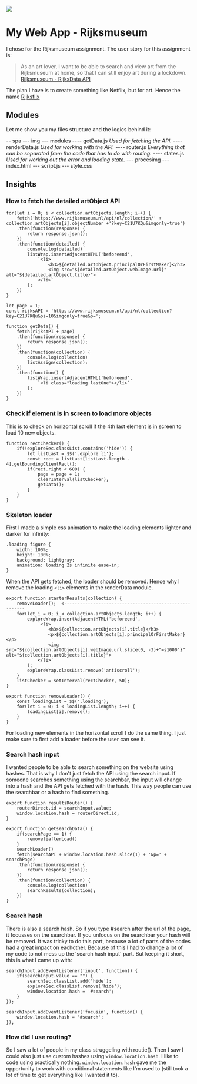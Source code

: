 ![](procesimg/rijksflix.png)

# My Web App - Rijksmuseum

I chose for the Rijksmuseum assignment. The user story for this assignment is:
> As an art lover, I want to be able to search and view art from the Rijksmuseum at home, so that I can still enjoy art during a lockdown. [Rijksmuseum - RijksData API](https://data.rijksmuseum.nl/object-metadata/)

The plan I have is to create something like Netflix, but for art. Hence the name [Rijksflix](https://juliandecloe.github.io/Rijksflix/spa/)

## Modules

Let me show you my files structure and the logics behind it:

-- spa
--- img
--- modules
---- getData.js _Used for fetching the API._
---- renderData.js _Used for working with the API._
---- router.js _Everything that can be separated from the code that has to do with routing._
---- states.js _Used for working out the error and loading state._
--- procesimg
--- index.html
--- script.js
--- style.css


## Insights

### How to fetch the detailed artObject API
```
for(let i = 0; i < collection.artObjects.length; i++) {
	fetch('https://www.rijksmuseum.nl/api/nl/collection/' + collection.artObjects[i].objectNumber +'?key=C21U7KQu&imgonly=true')
	.then(function(response) {
		return response.json();
	})
	.then(function(detailed) {
		console.log(detailed)
		listWrap.insertAdjacentHTML('beforeend', 
			`<li>
				<h3>${detailed.artObject.principalOrFirstMaker}</h3>
				<img src="${detailed.artObject.webImage.url}" alt="${detailed.artObject.title}">
			</li>`
		);	
	})
}
```

```
let page = 1;
const rijksAPI = 'https://www.rijksmuseum.nl/api/nl/collection?key=C21U7KQu&ps=10&imgonly=true&p=';

function getData() {
    fetch(rijksAPI + page)
    .then(function(response) {
        return response.json();
    })
    .then(function(collection) {
        console.log(collection)
        listAssign(collection);
    })
    .then(function() {
        listWrap.insertAdjacentHTML('beforeend', 
            `<li class="loading lastOne"></li>`
        );	
    })
}

```

### Check if element is in screen to load more objects

This is to check on horizontal scroll if the 4th last element is in screen to load 10 new objects.

```
function rectChecker() {
    if(!exploreSec.classList.contains('hide')) {
        let listLast = $$('.explore li');
        const rect = listLast[listLast.length - 4].getBoundingClientRect();
        if(rect.right < 600) {
            page = page + 1;
            clearInterval(listChecker);
            getData();
        }
    }
}
```

### Skeleton loader

First I made a simple css animation to make the loading elements lighter and darker for infinity:

```
.loading figure {
	width: 100%;
	height: 100%;
	background: lightgray;
	animation: loading 2s infinite ease-in;
}
```

When the API gets fetched, the loader should be removed. Hence why I remove the loading `<li>` elements in the renderData module.

```
export function starterResults(collection) {
    removeLoader();  <-------------------------------------------------------
    for(let i = 0; i < collection.artObjects.length; i++) {
        exploreWrap.insertAdjacentHTML('beforeend', 
            `<li>
                <h3>${collection.artObjects[i].title}</h3>
                <p>${collection.artObjects[i].principalOrFirstMaker}</p>
                <img src="${collection.artObjects[i].webImage.url.slice(0, -3)+"=s1000"}" alt="${collection.artObjects[i].title}">
            </li>`
        );
        exploreWrap.classList.remove('antiscroll');
    }
    listChecker = setInterval(rectChecker, 50);
}

export function removeLoader() {
    const loadingList = $$('.loading');
    for(let i = 0; i < loadingList.length; i++) {
        loadingList[i].remove();
    }
}
```

For loading new elements in the horizontal scroll I do the same thing. I just make sure to first add a loader before the user can see it.


### Search hash input

I wanted people to be able to search something on the website using hashes. That is why I don't just fetch the API using the search input. If someone searches something using the searchbar, the input will change into a hash and the API gets fetched with the hash. This way people can use the searchbar or a hash to find something.

```
export function resultsRouter() {
    routerDirect.id = searchInput.value;
    window.location.hash = routerDirect.id;
}

export function getsearchData() {
    if(searchPage == 1) {
        removeliafterLoad()
    }
    searchLoader()
    fetch(searchAPI + window.location.hash.slice(1) + '&p=' + searchPage)
    .then(function(response) {
        return response.json();
    })
    .then(function(collection) {
        console.log(collection)
        searchResults(collection);
    })
}
```

### Search hash

There is also a search hash. So if you type #search after the url of the page, it focusses on the searchbar. If you unfocus on the searchbar your hash will be removed. It was tricky to do this part, because a lot of parts of the codes had a great impact on eachother. Because of this I had to change a lot of my code to not mess up the 'search hash input' part. But keeping it short, this is what I came up with:

```
searchInput.addEventListener('input', function() {
	if(searchInput.value == "") {
		searchSec.classList.add('hide');
		exploreSec.classList.remove('hide');
		window.location.hash = '#search';
	}
});

searchInput.addEventListener('focusin', function() {
	window.location.hash = '#search';
});
```

### How did I use routing?

So I saw a lot of people in my class struggeling with routie(). Then I saw I could also just use custom hashes using `window.location.hash`. I like to code using practically nothing. `window.location.hash` gave me the opportunity to work with conditional statements like I'm used to (still took a lot of time to get everything like I wanted it to).